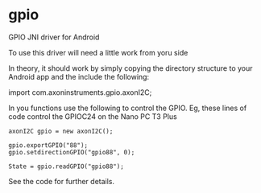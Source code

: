# gpio

GPIO JNI driver for Android

To use this driver will need a little work from yoru side

In theory, it should work by simply copying the directory structure to your Android app and the include the following:

import com.axoninstruments.gpio.axonI2C;

In you functions use the following to control the GPIO. Eg, these lines of code control the GPIOC24 on the Nano PC T3 Plus

    axonI2C gpio = new axonI2C();

    gpio.exportGPIO("88");
    gpio.setdirectionGPIO("gpio88", 0);

    State = gpio.readGPIO("gpio88");

See the code for further details.